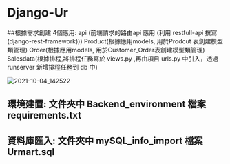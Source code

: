 # Django-Ur
##根據需求創建 4個應用:
api (前端請求的路由api 應用 (利用 restfull-api 撰寫(django-rest-framework)))
Product(根據應用models, 用於Prodcut 表創建模型類管理)
Order(根據應用models, 用於Customer_Order表創建模型類管理)
Salesdata(根據排程,將排程任務寫於 views.py ,再由項目 urls.py 中引入，透過 runserver 新增排程任務到 db 中)




![2021-10-04_142522](https://user-images.githubusercontent.com/69343608/135803352-99d6cbaf-18db-41d6-bdcb-576e7471164d.jpg)





## 環境建置: 文件夾中 Backend_environment 檔案  requirements.txt
## 資料庫匯入:  文件夾中 mySQL_info_import 檔案 Urmart.sql


